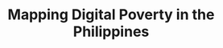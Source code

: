 ---
layout: page
title: Mapping Digital Poverty in the Philippines
description: Mapping the digital divide and the disparities of wealth and digital infrastructure in the Philippines.
img: assets/img/project_preview/project-05.jpg
redirect: https://stories.thinkingmachin.es/mapping-digital-poverty-in-the-philippines/
importance: 2
category: machine-learning
---